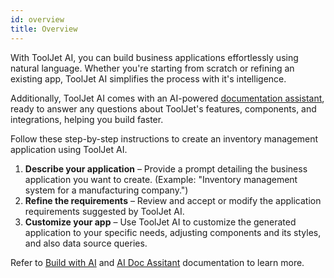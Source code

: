 ```yaml
---
id: overview
title: Overview
---
```

With ToolJet AI, you can build business applications effortlessly using natural language. Whether you're starting from scratch or refining an existing app, ToolJet AI simplifies the process with it's intelligence.

Additionally, ToolJet AI comes with an AI-powered [documentation assistant](/docs/tooljet-ai/ai-doc-assistant), ready to answer any questions about ToolJet's features, components, and integrations, helping you build faster.

Follow these step-by-step instructions to create an inventory management application using ToolJet AI. 
1. **Describe your application** – Provide a prompt detailing the business application you want to create. (Example: "Inventory management system for a manufacturing company.")
2. **Refine the requirements** – Review and accept or modify the application requirements suggested by ToolJet AI.
3. **Customize your app** – Use ToolJet AI to customize the generated application to your specific needs, adjusting components and its styles, and also data source queries.


Refer to [Build with AI](/docs/tooljet-ai/build-with-ai) and [AI Doc Assitant](/docs/tooljet-ai/ai-doc-assistant) documentation to learn more.